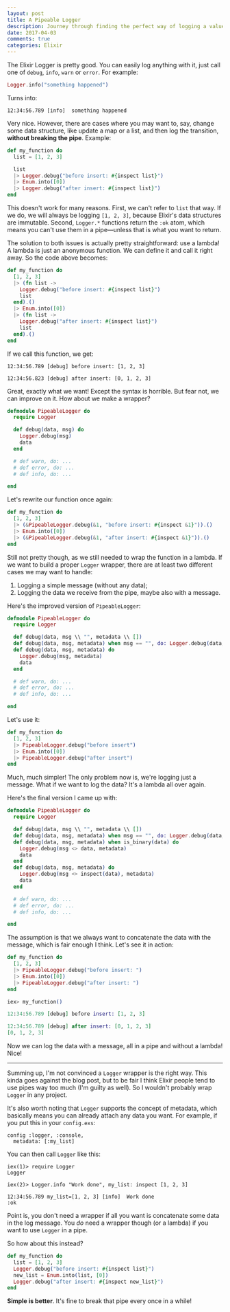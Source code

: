 ```yaml
---
layout: post
title: A Pipeable Logger
description: Journey through finding the perfect way of logging a value between pipes in Elixir.
date: 2017-04-03
comments: true
categories: Elixir
---
```


The Elixir Logger is pretty good. You can easily log anything with it, just call one of `debug`, `info`, `warn` or `error`. For example:

```elixir
Logger.info("something happened")
```

Turns into:

    12:34:56.789 [info]  something happened

Very nice. However, there are cases where you may want to, say, change some data structure, like update a map or a list, and then log the transition, **without breaking the pipe**. Example:

```elixir
def my_function do
  list = [1, 2, 3]

  list
  |> Logger.debug("before insert: #{inspect list}")
  |> Enum.into([0])
  |> Logger.debug("after insert: #{inspect list}")
end
```

This doesn't work for many reasons. First, we can't refer to `list` that way. If we do, we will always be logging `[1, 2, 3]`, because Elixir's data structures are immutable.
Second, `Logger.*` functions return the `:ok` atom, which means you can't use them in a pipe—unless that is what you want to return.

The solution to both issues is actually pretty straightforward: use a lambda!
A lambda is just an anonymous function. We can define it and call it right away. So the code above becomes:

```elixir
def my_function do
  [1, 2, 3]
  |> (fn list ->
    Logger.debug("before insert: #{inspect list}")
    list
  end).()
  |> Enum.into([0])
  |> (fn list ->
    Logger.debug("after insert: #{inspect list}")
    list
  end).()
end
```

If we call this function, we get:

    12:34:56.789 [debug] before insert: [1, 2, 3]

    12:34:56.823 [debug] after insert: [0, 1, 2, 3]

Great, exactly what we want! Except the syntax is horrible. But fear not, we can improve on it. How about we make a wrapper?

```elixir
defmodule PipeableLogger do
  require Logger

  def debug(data, msg) do
    Logger.debug(msg)
    data
  end

  # def warn, do: ...
  # def error, do: ...
  # def info, do: ...

end
```

Let's rewrite our function once again:

```elixir
def my_function do
  [1, 2, 3]
  |> (&PipeableLogger.debug(&1, "before insert: #{inspect &1}")).()
  |> Enum.into([0])
  |> (&PipeableLogger.debug(&1, "after insert: #{inspect &1}")).()
end
```

Still not pretty though, as we still needed to wrap the function in a lambda. If we want to build a proper `Logger` wrapper, there are at least two different cases we may want to handle:

1. Logging a simple message (without any data);
2. Logging the data we receive from the pipe, maybe also with a message.

Here's the improved version of `PipeableLogger`:

```elixir
defmodule PipeableLogger do
  require Logger

  def debug(data, msg \\ "", metadata \\ [])
  def debug(data, msg, metadata) when msg == "", do: Logger.debug(data, metadata)
  def debug(data, msg, metadata) do
    Logger.debug(msg, metadata)
    data
  end

  # def warn, do: ...
  # def error, do: ...
  # def info, do: ...

end
```

Let's use it:

```elixir
def my_function do
  [1, 2, 3]
  |> PipeableLogger.debug("before insert")
  |> Enum.into([0])
  |> PipeableLogger.debug("after insert")
end
```

Much, much simpler! The only problem now is, we're logging just a message. What if we want to log the data? It's a lambda all over again.

Here's the final version I came up with:

```elixir
defmodule PipeableLogger do
  require Logger

  def debug(data, msg \\ "", metadata \\ [])
  def debug(data, msg, metadata) when msg == "", do: Logger.debug(data, metadata)
  def debug(data, msg, metadata) when is_binary(data) do
    Logger.debug(msg <> data, metadata)
    data
  end
  def debug(data, msg, metadata) do
    Logger.debug(msg <> inspect(data), metadata)
    data
  end

  # def warn, do: ...
  # def error, do: ...
  # def info, do: ...

end
```

The assumption is that we always want to concatenate the data with the message, which is fair enough I think. Let's see it in action:

```elixir
def my_function do
  [1, 2, 3]
  |> PipeableLogger.debug("before insert: ")
  |> Enum.into([0])
  |> PipeableLogger.debug("after insert: ")
end
```

```elixir
iex> my_function()

12:34:56.789 [debug] before insert: [1, 2, 3]

12:34:56.789 [debug] after insert: [0, 1, 2, 3]
[0, 1, 2, 3]
```

Now we can log the data with a message, all in a pipe and without a lambda! Nice!

---

Summing up, I'm not convinced a `Logger` wrapper is the right way. This kinda goes against the blog post, but to be fair I think Elixir people tend to use pipes way too much (I'm guilty as well). So I wouldn't probably wrap `Logger` in any project.

It's also worth noting that `Logger` supports the concept of metadata, which basically means you can already attach any data you want. For example, if you put this in your `config.exs`:

```
config :logger, :console,
  metadata: [:my_list]
```

You can then call `Logger` like this:

```
iex(1)> require Logger
Logger

iex(2)> Logger.info "Work done", my_list: inspect [1, 2, 3]

12:34:56.789 my_list=[1, 2, 3] [info]  Work done
:ok
```

Point is, you don't need a wrapper if all you want is concatenate some data in the log message. You *do* need a wrapper though (or a lambda) if you want to use `Logger` in a pipe.

So how about this instead?

```elixir
def my_function do
  list = [1, 2, 3]
  Logger.debug("before insert: #{inspect list}")
  new_list = Enum.into(list, [0])
  Logger.debug("after insert: #{inspect new_list}")
end
```

**Simple is better**. It's fine to break that pipe every once in a while!
